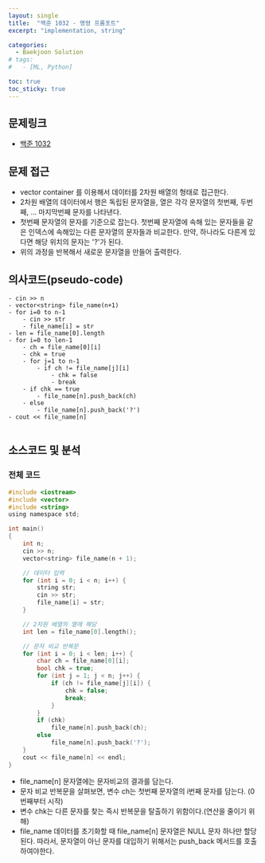 ```yaml
---
layout: single
title:  "백준 1032 - 명령 프롬포트"
excerpt: "implementation, string"

categories:
  - Baekjoon Solution
# tags:
#   - [ML, Python]

toc: true
toc_sticky: true
---
```


## 문제링크

- [백준 1032](https://www.acmicpc.net/problem/1032)

## 문제 접근

- vector container 를 이용해서 데이터를 2차원 배열의 형태로 접근한다.
- 2차원 배열의 데이터에서 행은 독립된 문자열을, 열은 각각 문자열의 첫번째, 두번째, ... 마지막번째 문자를 나타낸다.
- 첫번째 문자열의 문자를 기준으로 잡는다. 첫번째 문자열에 속해 있는 문자들을 같은 인덱스에 속해있는 다른 문자열의 문자들과 비교한다. 만약, 하나라도 다른게 있다면 해당 위치의 문자는 '?'가 된다.
- 위의 과정을 반복해서 새로운 문자열을 만들어 출력한다.

## 의사코드(pseudo-code)

```
- cin >> n
- vector<string> file_name(n+1)
- for i=0 to n-1
	- cin >> str
	- file_name[i] = str
- len = file_name[0].length
- for i=0 to len-1
	- ch = file_name[0][i]
	- chk = true
	- for j=1 to n-1
		- if ch != file_name[j][i]
			- chk = false
			- break
	- if chk == true
		- file_name[n].push_back(ch)
	- else
		- file_name[n].push_back('?')
- cout << file_name[n]
	
```

## 소스코드 및 분석

### 전체 코드

```c
#include <iostream>
#include <vector>
#include <string>
using namespace std;

int main()
{
	int n;
	cin >> n;
	vector<string> file_name(n + 1);

    // 데이터 입력
	for (int i = 0; i < n; i++) {
		string str;
		cin >> str;
		file_name[i] = str;
	}

    // 2차원 배열의 열에 해당
	int len = file_name[0].length();

    // 문자 비교 반복문
	for (int i = 0; i < len; i++) {
		char ch = file_name[0][i];
		bool chk = true;
		for (int j = 1; j < n; j++) {
			if (ch != file_name[j][i]) {
				chk = false;
				break;
			}
		}
		if (chk)
			file_name[n].push_back(ch);
		else
			file_name[n].push_back('?');
	}
	cout << file_name[n] << endl;
}
```

- file_name[n] 문자열에는 문자비교의 결과를 담는다.
- 문자 비교 반복문을 살펴보면, 변수 ch는 첫번째 문자열의 i번째 문자를 담는다. (0번째부터 시작)
- 변수 chk는 다른 문자를 찾는 즉시 반복문을 탈출하기 위함이다.(연산을 줄이기 위해)
- file_name 데이터를 초기화할 때 file_name[n] 문자열은 NULL 문자 하나만 할당된다. 따라서, 문자열이 아닌 문자를 대입하기 위해서는 push_back 메서드를 호출하여야한다. 